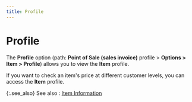 ```yaml
---
title: Profile
---
```


# Profile


The **Profile** option (path: **Point of Sale (sales invoice)** profile > **Options &gt; Item &gt; Profile**) allows you to view the **Item** profile.


If you want to check an item's price at different customer levels, you can access the **Item** profile.


{:.see_also}
See also
: [Item Information]({{site.pos_baseurl}}/pos-trans/create-pos-doc/pos-si-profile/options/item_information_pos_invoice_options.html)
